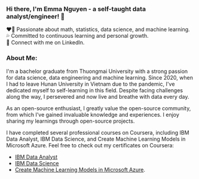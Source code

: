 ### Hi there, I'm Emma Nguyen - a self-taught data analyst/engineer! 👋
:heart_on_fire: Passionate about math, statistics, data science, and machine learning.  
:sweat_drops: Committed to continuous learning and personal growth.  
:love_letter: Connect with me on LinkedIn. 
### About Me:
I'm a bachelor graduate from Thuongmai University with a strong passion for data science, data engineering and machine learning. Since 2020, when I had to leave Hunan University in Vietnam due to the pandemic, I've dedicated myself to self-learning in this field. Despite facing challenges along the way, I persevered and now live and breathe with data every day.

As an open-source enthusiast, I greatly value the open-source community, from which I've gained invaluable knowledge and experiences. I enjoy sharing my learnings through open-source projects.

I have completed several professional courses on Coursera, including IBM Data Analyst, IBM Data Science, and Create Machine Learning Models in Microsoft Azure. Feel free to check out my certificates on Coursera:
- [IBM Data Analyst](https://coursera.org/share/12975e5c3ee2375aaaa49ab089ce9beb) 
- [IBM Data Science](https://coursera.org/share/c4484a97117b4996d3e62abee0f80d8e)
- [Create Machine Learning Models in Microsoft Azure](https://coursera.org/share/14a1170ca3ff7a4f7a8b5b787b8ffd3c).




